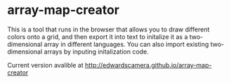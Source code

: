 # array-map-creator

This is a tool that runs in the browser that allows you to draw different colors onto a grid, and then export it into text to initalize it as a two-dimensional array in different languages.
You can also import existing two-dimensional arrays by inputing initalization code.

Current version avalible at http://edwardscamera.github.io/array-map-creator
